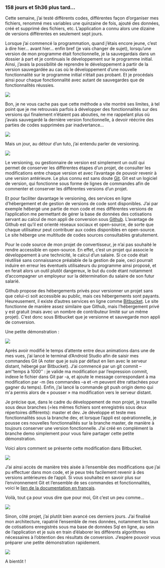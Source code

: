### 158 jours et 5h36 plus tard...

Cette semaine, j’ai testé différents codes, différentes façon d’organiser mes fichiers, renommé mes variables une quinzaine de fois, ajouté des données, créé et supprimé des fichiers, etc. L’application a connu alors une dizaine de versions différentes en seulement sept jours.

Lorsque j’ai commencé la programmation, quand j’étais encore jeune, c’est à dire hier… avant hier… enfin bref (je vais changer de sujet), lorsqu’une version de mon programme était fonctionnelle, je la sauvegardais dans un dossier à part et je continuais le développement sur le programme initial. Ainsi, j’avais la possibilité de reprendre le développement à partir de la version sauvegardée au cas où le développement d’une nouvelle fonctionnalité sur le programme initial n’était pas probant. Et je procédais ainsi pour chaque fonctionnalité avec autant de sauvegardes que de fonctionnalités réussies.

<img src = "https://media.giphy.com/media/50UZqs7HoH6GQ/giphy.gif"/>

Bon, je ne vous cache pas que cette méthode a vite montré ses limites, à tel point que je me retrouvais parfois  à développer des fonctionnalités sur des versions qui finalement n’étaient pas abouties, ne me rappelant plus où j’avais sauvegardé la dernière version fonctionnelle, à devoir réécrire des parties de codes supprimées par inadvertance…

<img src = "https://media.giphy.com/media/14rFOnuCm4yxzi/giphy.gif"/>

Mais un jour, au détour d’un tuto, j’ai entendu parler de <span class="highlight-span">versioning</span>. 

<img src = "https://media.giphy.com/media/3NtY188QaxDdC/giphy.gif"/>

Le versioning, ou <span class="highlight-span">gestionnaire de version</span> est simplement un outil qui permet de conserver les différentes étapes d’un projet, de consulter les modifications entre chaque version et avec l’avantage de pouvoir revenir à une version antérieure. Le plus connu est sans doute <a href="https://fr.wikipedia.org/wiki/Git">Git</a>. Git est un logiciel de version, qui fonctionne sous forme de <span class="highlight-span">lignes de commandes</span> afin de commenter et conserver les différentes versions d’un projet.

Et pour faciliter davantage le versioning, des services en ligne d’hébergement et de gestion de versions de code sont disponibles. J’ai par exemple hébergé une partie de mon code et mes différentes versions de l’application me permettant de gérer la base de données des cotisations servant au calcul de mon appli de conversion sous <a href="https://github.com/marlenech/BddPaye">Github</a>. L’avantage de Github est qu’il est orienté réseaux sociaux et <span class="highlight-span">open-source</span>, de sorte que  chaque utilisateur peut contribuer aux codes disponibles en open-source. Le site héberge une multitude de codes sources consultables gratuitement.

Pour le code source de mon projet de convertisseur, je n’ai pas souhaité le rendre accessible en open-source. En effet, c’est un projet qui associe le développement à une technicité, <span class="highlight-span">le calcul d’un salaire</span>. Si ce code était réutilisé sans connaissance préalable de la gestion de paie, ceci pourrait induire en erreur les éventuels utilisateurs du programme ainsi proposé, et en ferait alors un outil plutôt dangereux, le but du code étant notamment d’accompagner un employeur sur la détermination du salaire de son futur salarié.

Github propose des hébergements privés pour versionner un projet sans que celui-ci soit accessible au public, mais ces hébergements sont payants. Heureusement, il existe d’autres services en ligne comme <a href="https://bitbucket.org/">Bitbucket</a>. Le site fonctionne de manière assez similaire que Github, mais l’hébergement privé y est <span class="highlight-span">gratuit</span> (mais avec un nombre de contributeur limité sur un même projet). C’est donc sous Bitbucket que je versionne et sauvegarde mon appli de conversion.

Une petite démonstration :

<img src = "https://marlenech.github.io/img/gif_git_1.gif"/>

Après avoir modifié le temps d’attente entre deux animations dans une de mes vues, j’ai lancé le terminal d’Android Studio afin de saisir mes commandes Git (A noter que je suis par défaut en lien avec le <span class="highlight-span">serveur distant</span>, hébergé par Bitbucket). J’ai commencé par un <span class="highlight-span">git  commit –am‘‘temps à 1000’’</span> : je valide ma modification par l’expression <span class="highlight-span">commit</span>, indexe le fichier dans Git par <span class="highlight-span">-a</span>, et ajoute le message correspondant à ma modification par <span class="highlight-span">-m</span> (les commandes <span class="highlight-span">–a</span> et <span class="highlight-span">–m</span> peuvent être rattachées pour gagner du temps). Enfin, j’ai lancé la commande <span class="highlight-span">git push origin demo</span> qui m'a permis alors de « pousser » ma modification vers le serveur distant.

Je précise que, dans le cadre du développement de mon projet, je travaille sous deux branches (=les mêmes fichiers sont enregistrés sous deux répertoires différents): <span class="highlight-span">master</span> et <span class="highlight-span">dev</span>. Je développe et teste mes fonctionnalités sous la branche <span class="highlight-span">dev</span>, et lorsque l’appli est opérationnelle, je pousse ces nouvelles fonctionnalités sur la branche <span class="highlight-span">master</span>, de manière à toujours conserver une version fonctionnelle. J’ai créé en complément la branche <span class="highlight-span">demo</span> simplement pour vous faire partager cette petite démonstration.

Voici alors comment se présente cette modification dans Bitbucket.

<img src = "https://marlenech.github.io/img/gif_git_2.gif"/>

J’ai ainsi accès de manière très aisée à l’ensemble des modifications que j’ai pu effectuer dans mon code, et je peux très facilement revenir à des versions antérieures de l’appli. Si vous souhaitez en savoir plus sur l’environnement Git et l’ensemble de ses commandes et fonctionnalités, voici le <a href="https://git-scm.com/book/fr/v2">lien de la documentation en français</a>.

Voilà, tout ça pour vous dire que pour moi, Git c’est un peu comme…

<img src = "https://media.giphy.com/media/VvxtXb86Lwicw/giphy.gif"/>

Sinon, côté projet, j’ai plutôt bien avancé ces derniers jours. J’ai finalisé mon architecture, rapatrié l’ensemble de mes données, notamment les taux de cotisations enregistrés sous ma base de données Sql en ligne, au sein de l’application et je suis en train d’élaborer les différents algorithmes nécessaires à l’obtention des résultats de conversion. J’espère pouvoir vous préparer une petite démonstration rapidement.

<img src = "https://media.giphy.com/media/R8MIGe47XWx68/giphy.gif"/>

A bientôt !
